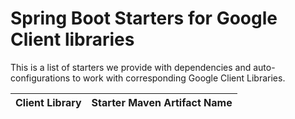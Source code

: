 # Spring Boot Starters for Google Client libraries

This is a list of starters we provide with dependencies and auto-configurations to work with corresponding Google Client Libraries.

| Client Library | Starter Maven Artifact Name |
|----------------|-----------------------------|
